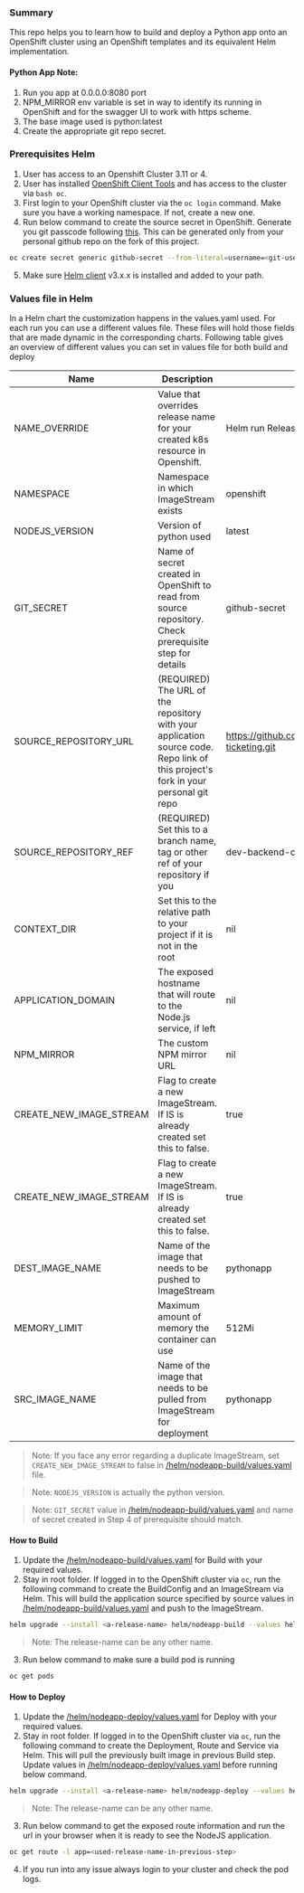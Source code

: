 ### Summary

This repo helps you to learn how to build and deploy a Python app onto an OpenShift cluster using an OpenShift templates and its equivalent Helm implementation.

#### Python App Note:
  1. Run you app at 0.0.0.0:8080 port
  2. NPM_MIRROR env variable is set in way to identify its running in OpenShift and for the swagger UI to work with https scheme.
  3. The base image used is python:latest
  4. Create the appropriate git repo secret.

### Prerequisites Helm
1. User has access to an Openshift Cluster 3.11 or 4. 
2. User has installed [OpenShift Client Tools](https://docs.openshift.com/enterprise/3.0/cli_reference/get_started_cli.html#installing-the-cli) and has access to the cluster via ```bash oc```.
3. First login to your OpenShift cluster via the ```oc login``` command. Make sure you have a working namespace. If not, create a new one.
4. Run below command to create the source secret in OpenShift. Generate you git passcode following [this](https://help.github.com/en/github/authenticating-to-github/creating-a-personal-access-token). This can be generated only from your personal github repo on the fork of this project.
```bash
oc create secret generic github-secret --from-literal=username=<git-username> --from-literal=password=<git-passcode/password> --type=kubernetes.io/basic-auth
```
5. Make sure [Helm client](https://github.com/helm/helm/releases) v3.x.x is installed and added to your path.

### Values file in Helm

In a Helm chart the customization happens in the values.yaml used. For each run you can use a different values file. These files will hold those fields that are made dynamic in the corresponding charts. Following table gives an overview of different values you can set in values file for both build and deploy

| Name | Description | Default |
| ------ | ------ | ------ |
| NAME_OVERRIDE  | Value that overrides release name for your created k8s resource in Openshift.| Helm run Release name  |
| NAMESPACE | Namespace in which ImageStream exists  | openshift |
| NODEJS_VERSION | Version of python used | latest |
| GIT_SECRET | Name of secret created in OpenShift to read from source repository. Check prerequisite step for details  | github-secret |
| SOURCE_REPOSITORY_URL | (REQUIRED) The URL of the repository with your application source code. Repo link of this project's fork in your personal git repo | https://github.com/binoyskumar92/covid-ticketing.git |
| SOURCE_REPOSITORY_REF | (REQUIRED) Set this to a branch name, tag or other ref of your repository if you | dev-backend-code |
| CONTEXT_DIR  | Set this to the relative path to your project if it is not in the root | nil |
| APPLICATION_DOMAIN  | The exposed hostname that will route to the Node.js service, if left  | nil |
| NPM_MIRROR | The custom NPM mirror URL | nil |
| CREATE_NEW_IMAGE_STREAM | Flag to create a new ImageStream. If IS is already created set this to false. | true |
| CREATE_NEW_IMAGE_STREAM | Flag to create a new ImageStream. If IS is already created set this to false. | true |
| DEST_IMAGE_NAME | Name of the image that needs to be pushed to ImageStream | pythonapp |
| MEMORY_LIMIT | Maximum amount of memory the container can use | 512Mi |
| SRC_IMAGE_NAME | Name of the image that needs to be pulled from ImageStream for deployment | pythonapp |

> Note: If you face any error regarding a duplicate ImageStream, set ```CREATE_NEW_IMAGE_STREAM``` to false in [/helm/nodeapp-build/values.yaml](/helm/nodeapp-build/values.yaml) file.

> Note: ```NODEJS_VERSION``` is actually the python version.

> Note: ```GIT_SECRET``` value in [/helm/nodeapp-build/values.yaml](/helm/nodeapp-build/values.yaml)  and name of secret created in Step 4 of prerequisite should match.

#### How to Build  
1. Update the [/helm/nodeapp-build/values.yaml](/helm/nodeapp-build/values.yaml) for Build with your required values.
2. Stay in root folder. If logged in to the OpenShift cluster via ```oc```, run the following command to create the BuildConfig and an ImageStream via Helm. This will build the application source specified by source values in [/helm/nodeapp-build/values.yaml](/helm/nodeapp-build/values.yaml) and push to the ImageStream.
```bash 
helm upgrade --install <a-release-name> helm/nodeapp-build --values helm/nodeapp-build/values.yaml
```
 > Note: The release-name can be any other name.
 
 3. Run below command to make sure a build pod is running
 ```bash
 oc get pods
 ```

 #### How to Deploy
1. Update the [/helm/nodeapp-deploy/values.yaml](/helm/nodeapp-deploy/values.yaml) for Deploy  with your required values.
2. Stay in root folder. If logged in to the OpenShift cluster via ```oc```, run the following command to create the Deployment, Route and Service via Helm. This will pull the previously built image in previous Build step. Update values in [/helm/nodeapp-deploy/values.yaml](helm/nodeapp-deploy/values.yaml) before running below command.
```bash 
helm upgrade --install <a-release-name> helm/nodeapp-deploy --values helm/nodeapp-deploy/values.yaml
```
> Note: The release-name can be any other name.

 3. Run below command to get the exposed route information and run the url in your browser when it is ready to see the NodeJS application.
 ```bash
 oc get route -l app=<used-release-name-in-previous-step>
 ```
 4. If you run into any issue always login to your cluster and check the pod logs.




